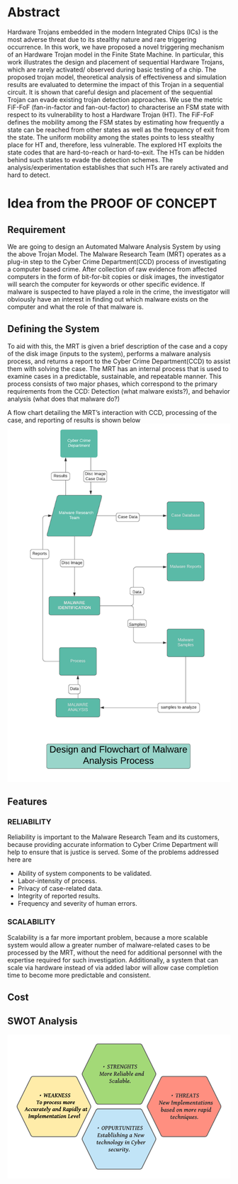# Abstract
Hardware Trojans embedded in the modern Integrated Chips (ICs) is the most adverse threat due to its stealthy nature and rare triggering occurrence. In this work, we have proposed a novel triggering mechanism of an Hardware Trojan model in the Finite State Machine. In particular, this work illustrates the design and placement of sequential Hardware Trojans, which are rarely activated/ observed during basic testing of a chip. The proposed trojan model, theoretical analysis of effectiveness and simulation results are evaluated to determine the impact of this Trojan in a sequential circuit. It is shown that careful design and placement of the sequential Trojan can evade existing trojan detection approaches. We use the metric FiF-FoF (fan-in-factor and fan-out-factor) to characterise an FSM state with respect to its vulnerability to host a Hardware Trojan (HT). The FiF-FoF defines the mobility among the FSM states by estimating how frequently a state can be reached from other states as well as the frequency of exit from the state. The uniform mobility among the states points to less stealthy place for HT and, therefore, less vulnerable. The explored HT exploits the state codes that are hard-to-reach or hard-to-exit. The HTs can be hidden behind such states to evade the detection schemes. The analysis/experimentation establishes that such HTs are rarely activated and hard to detect. 

# Idea from the PROOF OF CONCEPT
## Requirement 
We are going to design an Automated Malware Analysis System by using the above Trojan Model. The Malware Research Team (MRT) operates as a plug-in step to the Cyber Crime Department(CCD) process of investigating a computer based crime. After collection of raw evidence from affected computers in the form of bit-for-bit copies or disk images, the investigator will search the computer for keywords or other specific evidence. If malware is suspected to have played a role in the crime, the investigator will obviously have an interest in finding out which malware exists on the computer and what the role of that malware is. 

## Defining the System
To aid with this, the MRT is given a brief description of the case and a copy of the disk image (inputs to the system), performs a malware analysis process, and returns a report to the Cyber Crime Department(CCD) to assist them with solving the case.
The MRT has an internal process that is used to examine cases in a predictable, sustainable, and repeatable manner. This process consists of two major phases, which correspond to the primary requirements from the CCD: Detection (what malware exists?), and behavior analysis (what does that malware do?)

A flow chart detailing the MRT’s interaction with CCD, processing of the case, and reporting of results is shown below
![](Flowchart_of_Malware_Analysis_Process.png)

## Features
### RELIABILITY
Reliability is important to the Malware Research Team and its customers, because providing accurate information to Cyber Crime Department will help to ensure that is justice is served. 
Some of the problems addressed here are 
* Ability of system components to be validated.
* Labor-intensity of process.
* Privacy of case-related data.
* Integrity of reported results.
* Frequency and severity of human errors.

### SCALABILITY
Scalability is a far more important problem, because a more scalable system would allow a greater number of malware-related cases to be processed by the MRT, without the need for additional personnel with the expertise required for such investigation. Additionally, a system that can scale via hardware instead of via added labor will allow case completion time to become more predictable and consistent.

## Cost


## SWOT Analysis
![](SWOT.png)
